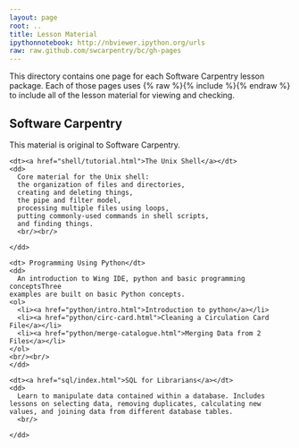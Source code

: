 ```yaml
---
layout: page
root: ..
title: Lesson Material
ipythonnotebook: http://nbviewer.ipython.org/urls
raw: raw.github.com/swcarpentry/bc/gh-pages
---
```


<p>
  This directory contains one page for each Software Carpentry lesson package.
  Each of those pages uses {% raw %}{% include %}{% endraw %}
  to include all of the lesson material for viewing and checking.
</p>

<div>
  <h2>Software Carpentry</h2>

  <p>
    This material is original to Software Carpentry.
  </p>

  <dl>

    <dt><a href="shell/tutorial.html">The Unix Shell</a></dt>
    <dd>
      Core material for the Unix shell:
      the organization of files and directories,
      creating and deleting things,
      the pipe and filter model,
      processing multiple files using loops,
      putting commonly-used commands in shell scripts,
      and finding things.
      <br/><br/>
 
    </dd>

    <dt> Programming Using Python</dt>
    <dd>
      An introduction to Wing IDE, python and basic programming conceptsThree
    examples are built on basic Python concepts.
    <ol>
      <li><a href="python/intro.html">Introduction to python</a></li>
	  <li><a href="python/circ-card.html">Cleaning a Circulation Card File</a></li>
	  <li><a href="python/merge-catalogue.html">Merging Data from 2 Files</a></li>
    </ol>
    <br/><br/>
    </dd>

    <dt><a href="sql/index.html">SQL for Librarians</a></dt>
    <dd>
      Learn to manipulate data contained within a database. Includes lessons on selecting data, removing duplicates, calculating new values, and joining data from different database tables.
      <br/>
 
    </dd>

  </dl>

</div>
